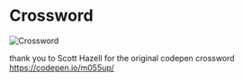 # Crossword

![Crossword](https://github.com/JenniferLang1921/Crossword/assets/crossword.png)

thank you to Scott Hazell for the original codepen crossword https://codepen.io/m055up/